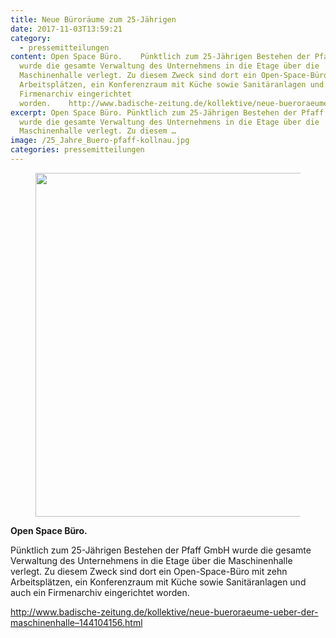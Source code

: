 ```yaml
---
title: Neue Büroräume zum 25-Jährigen
date: 2017-11-03T13:59:21
category:
  - pressemitteilungen
content: Open Space Büro.    Pünktlich zum 25-Jährigen Bestehen der Pfaff GmbH
  wurde die gesamte Verwaltung des Unternehmens in die Etage über die
  Maschinenhalle verlegt. Zu diesem Zweck sind dort ein Open-Space-Büro mit zehn
  Arbeitsplätzen, ein Konferenzraum mit Küche sowie Sanitäranlagen und auch ein
  Firmenarchiv eingerichtet
  worden.    http://www.badische-zeitung.de/kollektive/neue-bueroraeume-ueber-der-maschinenhalle&#8211;144104156.html
excerpt: Open Space Büro. Pünktlich zum 25-Jährigen Bestehen der Pfaff GmbH
  wurde die gesamte Verwaltung des Unternehmens in die Etage über die
  Maschinenhalle verlegt. Zu diesem …
image: /25_Jahre_Buero-pfaff-kollnau.jpg
categories: pressemitteilungen
---
```


<figure class="wp-block-image size-large"><img loading="lazy" width="940" height="550" src="/25_Jahre_Buero-pfaff-kollnau.jpg" alt="" class="wp-image-658" srcset="/25_Jahre_Buero-pfaff-kollnau.jpg 940w, /25_Jahre_Buero-pfaff-kollnau-300x176.jpg 300w, /25_Jahre_Buero-pfaff-kollnau-768x449.jpg 768w" sizes="(max-width: 940px) 100vw, 940px" /></figure>



<p><strong>Open Space Büro.</strong></p>



<p>Pünktlich zum 25-Jährigen Bestehen der Pfaff GmbH wurde die gesamte Verwaltung des Unternehmens in die Etage über die Maschinenhalle verlegt. Zu diesem Zweck sind dort ein Open-Space-Büro mit zehn Arbeitsplätzen, ein Konferenzraum mit Küche sowie Sanitäranlagen und auch ein Firmenarchiv eingerichtet worden.</p>



<p><a href="http://www.badische-zeitung.de/kollektive/neue-bueroraeume-ueber-der-maschinenhalle--144104156.html">http://www.badische-zeitung.de/kollektive/neue-bueroraeume-ueber-der-maschinenhalle&#8211;144104156.html</a></p>
